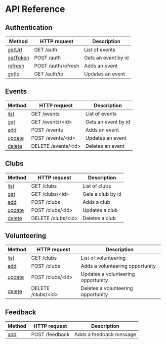 # API Reference

## Authentication

| Method                            | HTTP request       | Description         |
| --------------------------------- | ------------------ | ------------------- |
| [getUrl](backend/events.md#list)  | GET /auth          | List of events      |
| [getToken](backend/events.md#get) | POST /auth         | Gets an event by id |
| [refresh](backend/events.md#add)  | POST /auth/refresh | Adds an event       |
| [getIp](backend/events.md#update) | GET /auth/ip       | Updates an event    |

## Events

| Method                             | HTTP request          | Description         |
| ---------------------------------- | --------------------- | ------------------- |
| [list](backend/events.md#list)     | GET /events           | List of events      |
| [get](backend/events.md#get)       | GET /events/\<id\>    | Gets an event by id |
| [add](backend/events.md#add)       | POST /events          | Adds an event       |
| [update](backend/events.md#update) | POST /events/\<id\>   | Updates an event    |
| [delete](backend/events.md#delete) | DELETE /events/\<id\> | Deletes an event    |

## Clubs

| Method                            | HTTP request         | Description       |
| --------------------------------- | -------------------- | ----------------- |
| [list](backend/clubs.md#list)     | GET /clubs           | List of clubs     |
| [get](backend/clubs.md#get)       | GET /clubs/\<id\>    | Gets a club by id |
| [add](backend/clubs.md#add)       | POST /clubs          | Adds a club       |
| [update](backend/clubs.md#update) | POST /clubs/\<id\>   | Updates a club    |
| [delete](backend/clubs.md#delete) | DELETE /clubs/\<id\> | Deletes a club    |

## Volunteering

| Method                            | HTTP request         | Description                        |
| --------------------------------- | -------------------- | ---------------------------------- |
| [list](backend/clubs.md#list)     | GET /clubs           | List of volunteering               |
| [add](backend/clubs.md#add)       | POST /clubs          | Adds a volunteering opportunity    |
| [update](backend/clubs.md#update) | POST /clubs/\<id\>   | Updates a volunteering opportunity |
| [delete](backend/clubs.md#delete) | DELETE /clubs/\<id\> | Deletes a volunteering opportunity |

## Feedback

| Method                         | HTTP request   | Description             |
| ------------------------------ | -------------- | ----------------------- |
| [add](backend/feedback.md#add) | POST /feedback | Adds a feedback message |
